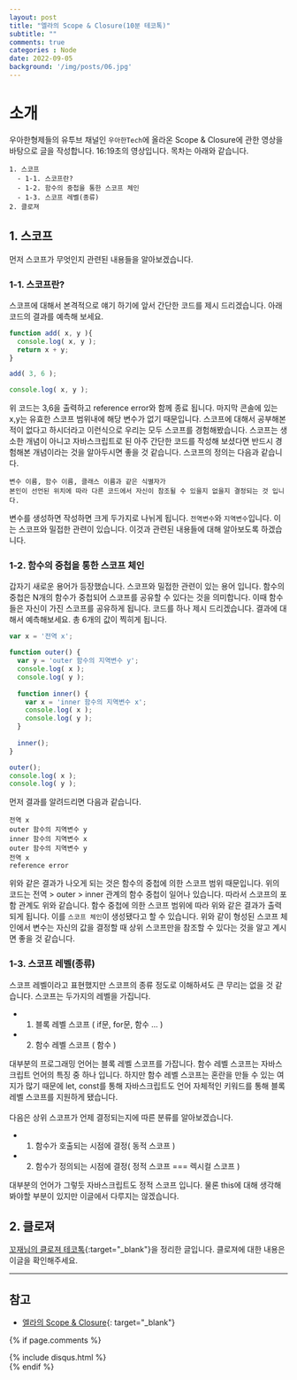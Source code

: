 ```yaml
---
layout: post
title: "엘라의 Scope & Closure(10분 테코톡)"
subtitle: ""
comments: true
categories : Node
date: 2022-09-05
background: '/img/posts/06.jpg'
---
```


# 소개
우아한형제들의 유투브 채널인 `우아한Tech`에 올라온 Scope & Closure에 관한 영상을 바탕으로 글을 작성합니다.
16:19초의 영상입니다.
목차는 아래와 같습니다.
```
1. 스코프
  - 1-1. 스코프란?
  - 1-2. 함수의 중첩을 통한 스코프 체인
  - 1-3. 스코프 레벨(종류)
2. 클로져
```

## 1. 스코프
먼저 스코프가 무엇인지 관련된 내용들을 알아보겠습니다.

### 1-1. 스코프란?
스코프에 대해서 본격적으로 얘기 하기에 앞서 간단한 코드를 제시 드리겠습니다.
아래 코드의 결과를 예측해 보세요.
```javascript
function add( x, y ){
  console.log( x, y );
  return x + y;
}

add( 3, 6 );

console.log( x, y );
```
위 코드는 3,6을 출력하고 reference error와 함께 종료 됩니다.
마지막 콘솔에 있는 x,y는 유효한 스코프 범위내에 해당 변수가 없기 때문입니다.
스코프에 대해서 공부해본적이 없다고 하시더라고 이런식으로 우리는 모두 스코프를 경험해봤습니다.
스코프는 생소한 개념이 아니고 자바스크립트로 된 아주 간단한 코드를 작성해 보셨다면 반드시 경험해본 개념이라는 것을 알아두시면 좋을 것 같습니다.
스코프의 정의는 다음과 같습니다.
```
변수 이름, 함수 이름, 클래스 이름과 같은 식별자가
본인이 선언된 위치에 따라 다른 코드에서 자신이 참조될 수 있을지 없을지 결정되는 것 입니다.
```
변수를 생성하면 작성하면 크게 두가지로 나뉘게 됩니다.
`전역변수`와 `지역변수`입니다.
이는 스코프와 밀접한 관련이 있습니다.
이것과 관련된 내용들에 대해 알아보도록 하겠습니다.

### 1-2. 함수의 중첩을 통한 스코프 체인
갑자기 새로운 용어가 등장했습니다.
스코프와 밀접한 관련이 있는 용어 입니다.
함수의 중첩은 N개의 함수가 중첩되어 스코프를 공유할 수 있다는 것을 의미합니다.
이때 함수들은 자신이 가진 스코프를 공유하게 됩니다.
코드를 하나 제시 드리겠습니다.
결과에 대해서 예측해보세요. 총 6개의 값이 찍히게 됩니다.
```javascript
var x = '전역 x';

function outer() {
  var y = 'outer 함수의 지역변수 y';
  console.log( x );
  console.log( y );
  
  function inner() {
    var x = 'inner 함수의 지역변수 x';
    console.log( x );
    console.log( y );
  }
  
  inner();
}

outer();
console.log( x );
console.log( y );
```
먼저 결과를 알려드리면 다음과 같습니다.
```
전역 x
outer 함수의 지역변수 y
inner 함수의 지역변수 x
outer 함수의 지역변수 y
전역 x
reference error
```
위와 같은 결과가 나오게 되는 것은 함수의 중첩에 의한 스코프 범위 때문입니다.
위의 코드는 전역 > outer > inner 관계의 함수 중첩이 일어나 있습니다.
따라서 스코프의 포함 관계도 위와 같습니다.
함수 중첩에 의한 스코프 범위에 따라 위와 같은 결과가 출력되게 됩니다.
이를 `스코프 체인`이 생성됐다고 할 수 있습니다.
위와 같이 형성된 스코프 체인에서 변수는 자신의 값을 결정할 때 상위 스코프만을 참조할 수 있다는 것을 알고 계시면 좋을 것 같습니다.

### 1-3. 스코프 레벨(종류)
스코프 레벨이라고 표현했지만 스코프의 종류 정도로 이해하셔도 큰 무리는 없을 것 같습니다.
스코프는 두가지의 레벨을 가집니다.
- 1. 블록 레벨 스코프 ( if문, for문, 함수 ... )
- 2. 함수 레벨 스코프 ( 함수 )

대부분의 프로그래밍 언어는 블록 레벨 스코프를 가잡니다.
함수 레벨 스코프는 자바스크립트 언어의 특징 중 하나 입니다.
하지만 함수 레벨 스코프는 혼란을 만들 수 있는 여지가 많기 때문에 let, const를 통해 자바스크립트도 언어 자체적인 키워드를 통해 블록 레벨 스코프를 지원하게 됐습니다.
<br/>
<br/>
다음은 상위 스코프가 언제 결정되는지에 따른 분류를 알아보겠습니다.
- 1. 함수가 호출되는 시점에 결정( 동적 스코프 )
- 2. 함수가 정의되는 시점에 결정( 정적 스코프 === 렉시컬 스코프 )

대부분의 언어가 그렇듯 자바스크립트도 정적 스코프 입니다.
물론 this에 대해 생각해봐야할 부분이 있지만 이글에서 다루지는 않겠습니다.

## 2. 클로져
[꼬재님의 클로져 테코톡](https://quska45.github.io/javascript/2022/08/19/closer.html){:target="_blank"}을 정리한 글입니다.
클로져에 대한 내용은 이글을 확인해주세요.




---
## 참고
- [엘라의 Scope & Closure](https://m.youtube.com/watch?v=PVYjfrgZhtU){: target="_blank"}


{% if page.comments %}
<div id="post-disqus" class="container">
{% include disqus.html %}
</div>
{% endif %}
